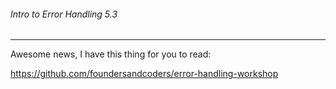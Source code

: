 ###### Intro to Error Handling 5.3
---

Awesome news, I have this thing for you to read:

https://github.com/foundersandcoders/error-handling-workshop
